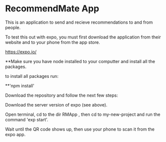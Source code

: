 # RecommendMate App

This is an application to send and recieve recommendations to and from people.

To test this out with expo, you must first download the application from their website and to your phone from the app store.

https://expo.io/

**Make sure you have node installed to your computter and install all the packages.

to install all packages run:

**'npm install'

Download the repository and follow the next few steps:

Download the server version of expo (see above).

Open terminal, cd to the dir RMApp , then cd to my-new-project and run the command 'exp start'.

Wait until the QR code shows up, then use your phone to scan it from the expo app.




